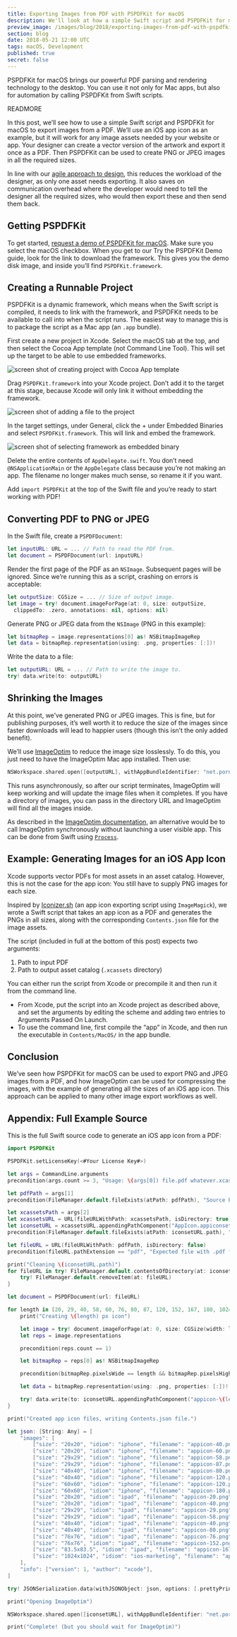 ```yaml
---
title: Exporting Images from PDF with PSPDFKit for macOS
description: We'll look at how a simple Swift script and PSPDFKit for macOS can be used to export image assets for your website or app from a vector PDF graphic, using an iOS app icon as an example. 
preview_image: /images/blog/2018/exporting-images-from-pdf-with-pspdfkit/article-header.png
section: blog
date: 2018-05-21 12:00 UTC
tags: macOS, Development
published: true
secret: false
---
```


PSPDFKit for macOS brings our powerful PDF parsing and rendering technology to the desktop. You can use it not only for Mac apps, but also for automation by calling PSPDFKit from Swift scripts.

READMORE

In this post, we’ll see how to use a simple Swift script and PSPDFKit for macOS to export images from a PDF. We’ll use an iOS app icon as an example, but it will work for any image assets needed by your website or app. Your designer can create a vector version of the artwork and export it once as a PDF. Then PSPDFKit can be used to create PNG or JPEG images in all the required sizes.

In line with our [agile approach to design][], this reduces the workload of the designer, as only one asset needs exporting. It also saves on communication overhead where the developer would need to tell the designer all the required sizes, who would then export these and then send them back.

## Getting PSPDFKit

To get started, [request a demo of PSPDFKit for macOS][try]. Make sure you select the macOS checkbox. When you get to our Try the PSPDFKit Demo guide, look for the link to download the framework. This gives you the demo disk image, and inside you’ll find `PSPDFKit.framework`.

## Creating a Runnable Project

PSPDFKit is a dynamic framework, which means when the Swift script is compiled, it needs to link with the framework, and PSPDFKit needs to be available to call into when the script runs. The easiest way to manage this is to package the script as a Mac app (an `.app` bundle).

First create a new project in Xcode. Select the macOS tab at the top, and then select the Cocoa App template (not Command Line Tool). This will set up the target to be able to use embedded frameworks.

![screen shot of creating project with Cocoa App template](/images/blog/2018/exporting-images-from-pdf-with-pspdfkit/template.png)

Drag `PSPDFKit.framework` into your Xcode project. Don’t add it to the target at this stage, because Xcode will only link it without embedding the framework.

![screen shot of adding a file to the project](/images/blog/2018/exporting-images-from-pdf-with-pspdfkit/add-to-project.png)

In the target settings, under General, click the + under Embedded Binaries and select `PSPDFKit.framework`. This will link and embed the framework.

![screen shot of selecting framework as embedded binary](/images/blog/2018/exporting-images-from-pdf-with-pspdfkit/embedded-binary.png)

Delete the entire contents of `AppDelegate.swift`. You don’t need `@NSApplicationMain` or the `AppDelegate` class because you’re not making an app. The filename no longer makes much sense, so rename it if you want.

Add `import PSPDFKit` at the top of the Swift file and you’re ready to start working with PDF!

## Converting PDF to PNG or JPEG

In the Swift file, create a `PSPDFDocument`:

```swift
let inputURL: URL = ... // Path to read the PDF from.
let document = PSPDFDocument(url: inputURL)
```

Render the first page of the PDF as an `NSImage`. Subsequent pages will be ignored. Since we’re running this as a script, crashing on errors is acceptable:

```swift
let outputSize: CGSize = ... // Size of output image.
let image = try! document.imageForPage(at: 0, size: outputSize,
  clippedTo: .zero, annotations: nil, options: nil)
```

Generate PNG or JPEG data from the `NSImage` (PNG in this example):

```swift
let bitmapRep = image.representations[0] as! NSBitmapImageRep
let data = bitmapRep.representation(using: .png, properties: [:])!
```

Write the data to a file:

```swift
let outputURL: URL = ... // Path to write the image to.
try! data.write(to: outputURL)
```

## Shrinking the Images

At this point, we’ve generated PNG or JPEG images. This is fine, but for publishing purposes, it’s well worth it to reduce the size of the images since faster downloads will lead to happier users (though this isn’t the only added benefit).

We’ll use [ImageOptim][] to reduce the image size losslessly. To do this, you just need to have the ImageOptim Mac app installed. Then use:

```swift
NSWorkspace.shared.open([outputURL], withAppBundleIdentifier: "net.pornel.ImageOptim", options: [], additionalEventParamDescriptor: nil, launchIdentifiers: nil)
```

This runs asynchronously, so after our script terminates, ImageOptim will keep working and will update the image files when it completes. If you have a directory of images, you can pass in the directory URL and ImageOptim will find all the images inside.

As described in the [ImageOptim documentation][], an alternative would be to call ImageOptim synchronously without launching a user visible app. This can be done from Swift using [`Process`][].

## Example: Generating Images for an iOS App Icon

Xcode supports vector PDFs for most assets in an asset catalog. However, this is not the case for the app icon: You still have to supply PNG images for each size.

Inspired by [Iconizer.sh][] (an app icon exporting script using `ImageMagick`), we wrote a Swift script that takes an app icon as a PDF and generates the PNGs in all sizes, along with the corresponding `Contents.json` file for the image assets.

The script (included in full at the bottom of this post) expects two arguments:

1. Path to input PDF
2. Path to output asset catalog (`.xcassets` directory)

You can either run the script from Xcode or precompile it and then run it from the command line.

- From Xcode, put the script into an Xcode project as described above, and set the arguments by editing the scheme and adding two entries to Arguments Passed On Launch.
- To use the command line, first compile the “app” in Xcode, and then run the executable in `Contents/MacOS/` in the app bundle.

## Conclusion

We’ve seen how PSPDFKit for macOS can be used to export PNG and JPEG images from a PDF, and how ImageOptim can be used for compressing the images, with the example of generating all the sizes of an iOS app icon. This approach can be applied to many other image export workflows as well.

## Appendix: Full Example Source

This is the full Swift source code to generate an iOS app icon from a PDF:

```swift
import PSPDFKit

PSPDFKit.setLicenseKey(<#Your License Key#>)

let args = CommandLine.arguments
precondition(args.count >= 3, "Usage: \(args[0]) file.pdf whatever.xcassets")

let pdfPath = args[1]
precondition(FileManager.default.fileExists(atPath: pdfPath), "Source PDF file must exist.")

let xcassetsPath = args[2]
let xcassetsURL = URL(fileURLWithPath: xcassetsPath, isDirectory: true)
let iconsetURL = xcassetsURL.appendingPathComponent("AppIcon.appiconset", isDirectory: true)
precondition(FileManager.default.fileExists(atPath: iconsetURL.path), "AppIcon.appiconset directory must exist.")

let fileURL = URL(fileURLWithPath: pdfPath, isDirectory: false)
precondition(fileURL.pathExtension == "pdf", "Expected file with .pdf filename extension.")

print("Cleaning \(iconsetURL.path)")
for fileURL in try! FileManager.default.contentsOfDirectory(at: iconsetURL, includingPropertiesForKeys: [], options: [.skipsHiddenFiles]) {
    try! FileManager.default.removeItem(at: fileURL)
}

let document = PSPDFDocument(url: fileURL)

for length in [20, 29, 40, 58, 60, 76, 80, 87, 120, 152, 167, 180, 1024] {
    print("Creating \(length) px icon")

    let image = try! document.imageForPage(at: 0, size: CGSize(width: length, height: length), clippedTo: .zero, annotations: nil, options: nil)
    let reps = image.representations

    precondition(reps.count == 1)

    let bitmapRep = reps[0] as! NSBitmapImageRep

    precondition(bitmapRep.pixelsWide == length && bitmapRep.pixelsHigh == length)

    let data = bitmapRep.representation(using: .png, properties: [:])!

    try! data.write(to: iconsetURL.appendingPathComponent("appicon-\(length).png", isDirectory: false))
}

print("Created app icon files, writing Contents.json file.")

let json: [String: Any] = [
    "images": [
        ["size": "20x20", "idiom": "iphone", "filename": "appicon-40.png", "scale": "2x"],
        ["size": "20x20", "idiom": "iphone", "filename": "appicon-60.png", "scale": "3x"],
        ["size": "29x29", "idiom": "iphone", "filename": "appicon-58.png", "scale": "2x"],
        ["size": "29x29", "idiom": "iphone", "filename": "appicon-87.png", "scale": "3x"],
        ["size": "40x40", "idiom": "iphone", "filename": "appicon-80.png", "scale": "2x"],
        ["size": "40x40", "idiom": "iphone", "filename": "appicon-120.png", "scale": "3x"],
        ["size": "60x60", "idiom": "iphone", "filename": "appicon-120.png", "scale": "2x"],
        ["size": "60x60", "idiom": "iphone", "filename": "appicon-180.png", "scale": "3x"],
        ["size": "20x20", "idiom": "ipad", "filename": "appicon-20.png", "scale": "1x"],
        ["size": "20x20", "idiom": "ipad", "filename": "appicon-40.png", "scale": "2x"],
        ["size": "29x29", "idiom": "ipad", "filename": "appicon-29.png", "scale": "1x"],
        ["size": "29x29", "idiom": "ipad", "filename": "appicon-58.png", "scale": "2x"],
        ["size": "40x40", "idiom": "ipad", "filename": "appicon-40.png", "scale": "1x"],
        ["size": "40x40", "idiom": "ipad", "filename": "appicon-80.png", "scale": "2x"],
        ["size": "76x76", "idiom": "ipad", "filename": "appicon-76.png", "scale": "1x"],
        ["size": "76x76", "idiom": "ipad", "filename": "appicon-152.png", "scale": "2x"],
        ["size": "83.5x83.5", "idiom": "ipad", "filename": "appicon-167.png", "scale": "2x"],
        ["size": "1024x1024", "idiom": "ios-marketing", "filename": "appicon-1024.png", "scale": "1x"],
    ],
    "info": ["version": 1, "author": "xcode"],
]

try! JSONSerialization.data(withJSONObject: json, options: [.prettyPrinted]).write(to: iconsetURL.appendingPathComponent("Contents.json", isDirectory: false))

print("Opening ImageOptim")

NSWorkspace.shared.open([iconsetURL], withAppBundleIdentifier: "net.pornel.ImageOptim", options: [], additionalEventParamDescriptor: nil, launchIdentifiers: nil)

print("Complete! (but you should wait for ImageOptim)")
```

[try]: /try/
[agile approach to design]: /blog/2017/everybody-designs/
[ImageOptim]: https://imageoptim.com/mac
[ImageOptim documentation]: https://imageoptim.com/command-line.html
[`Process`]: https://developer.apple.com/documentation/foundation/process
[Iconizer.sh]: https://gist.github.com/richellis/09ccd6060d4e7ac7717d8767a2e27d39
